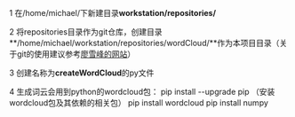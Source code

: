 1 在/home/michael/下新建目录**workstation/repositories/**

2 将repositories目录作为git仓库，创建目录**/home/michael/workstation/repositories/wordCloud/**作为本项目目录（关于git的使用建议参考[廖雪峰的网站](http://www.liaoxuefeng.com/wiki/0013739516305929606dd18361248578c67b8067c8c017b000)）

3 创建名称为**createWordCloud**的py文件

4 生成词云会用到python的wordcloud包：
pip install --upgrade pip
（安装wordcloud包及其依赖的相关包）
pip install wordcloud
pip install numpy

